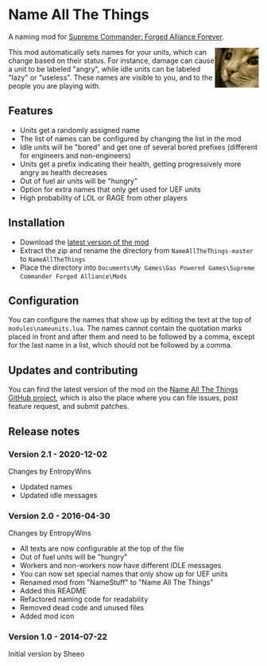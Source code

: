 # Name All The Things

A naming mod for [Supreme Commander: Forged Alliance Forever][FAF].

<img align="right" src="icon.PNG">

This mod automatically sets names for your units, which can change based on their status. For
instance, damage can cause a unit to be labeled "angry", while idle units can be labeled "lazy"
or "useless". These names are visible to you, and to the people you are playing with.

## Features

* Units get a randomly assigned name
* The list of names can be configured by changing the list in the mod
* Idle units will be "bored" and get one of several bored prefixes (different for engineers and non-engineers)
* Units get a prefix indicating their health, getting progressively more angry as health decreases
* Out of fuel air units will be "hungry"
* Option for extra names that only get used for UEF units
* High probability of LOL or RAGE from other players

## Installation

* Download the [latest version of the mod][download]
* Extract the zip and rename the directory from `NameAllTheThings-master` to `NameAllTheThings`
* Place the directory into `Documents\My Games\Gas Powered Games\Supreme Commander Forged Alliance\Mods`

## Configuration

You can configure the names that show up by editing the text at the top of `modules\nameunits.lua`.
The names cannot contain the quotation marks placed in front and after them and need to be followed
by a comma, except for the last name in a list, which should not be followed by a comma.

## Updates and contributing

You can find the latest version of the mod on the [Name All The Things GitHub project][GitHub], which is
also the place where you can file issues, post feature request, and submit patches.

## Release notes

### Version 2.1 - 2020-12-02

Changes by EntropyWins

* Updated names
* Updated idle messages

### Version 2.0 - 2016-04-30

Changes by EntropyWins

* All texts are now configurable at the top of the file
* Out of fuel units will be "hungry"
* Workers and non-workers now have different IDLE messages
* You can now set special names that only show up for UEF units
* Renamed mod from "NameStuff" to "Name All The Things"
* Added this README
* Refactored naming code for readability
* Removed dead code and unused files
* Added mod icon

### Version 1.0 - 2014-07-22

Initial version by Sheeo

[FAF]: http://www.faforever.com/
[download]: https://github.com/JeroenDeDauw/NameAllTheThings/archive/master.zip
[GitHub]: https://github.com/JeroenDeDauw/NameAllTheThings
